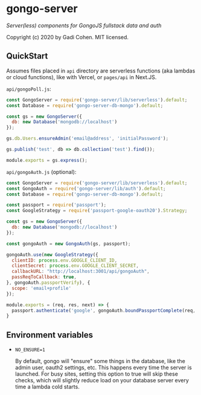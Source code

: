# gongo-server

*Server(less) components for GongoJS fullstack data and auth*

Copyright (c) 2020 by Gadi Cohen.  MIT licensed.

## QuickStart

Assumes files placed in `api` directory are serverless functions (aka lambdas
or cloud functions), like with Vercel, or `pages/api` in Next.JS.

`api/gongoPoll.js`:

```js
const GongoServer = require('gongo-server/lib/serverless').default;
const Database = require('gongo-server-db-mongo').default;

const gs = new GongoServer({
  db: new Database('mongodb://localhost')
});

gs.db.Users.ensureAdmin('email@address', 'initialPassword');

gs.publish('test', db => db.collection('test').find());

module.exports = gs.express();
```

`api/gongoAuth.js` (optional):

```js
const GongoServer = require('gongo-server/lib/serverless').default;
const GongoAuth = require('gongo-server/lib/auth').default;
const Database = require('gongo-server-db-mongo').default;

const passport = require('passport');
const GoogleStrategy = require('passport-google-oauth20').Strategy;

const gs = new GongoServer({
  db: new Database('mongodb://localhost')
});

const gongoAuth = new GongoAuth(gs, passport);

gongoAuth.use(new GoogleStrategy({
  clientID: process.env.GOOGLE_CLIENT_ID,
  clientSecret: process.env.GOOGLE_CLIENT_SECRET,
  callbackURL: "http://localhost:3001/api/gongoAuth",
  passReqToCallback: true,
}, gongoAuth.passportVerify), {
  scope: 'email+profile'
});

module.exports = (req, res, next) => {
  passport.authenticate('google', gongoAuth.boundPassportComplete(req, res))(req, res, next);
}
```

## Environment variables

* `NO_ENSURE=1`

  By default, gongo will "ensure" some things in the database, like the admin
  user, oauth2 settings, etc.  This happens every time the server is launched.
  For busy sites, setting this option to true will skip these checks, which
  will slightly reduce load on your database server every time a lambda cold
  starts.
